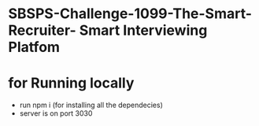 # SBSPS-Challenge-1099-The-Smart-Recruiter- Smart Interviewing Platfom 

# for Running locally
* run npm i (for installing all the dependecies)
* server is on port 3030